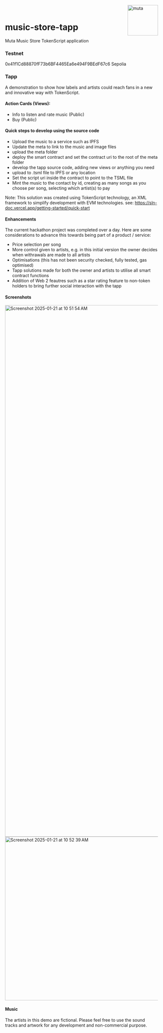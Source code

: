 <img width="100" alt="muta" align="right" src="https://github.com/user-attachments/assets/c54b16c3-ff55-4907-acd3-cc2e7c751b15" />

<br/>

# music-store-tapp
Muta Music Store TokenScript application

### Testnet 

0x41f1Cd88870fF73b6BF4465Ea6e494F9BEdF67c6 Sepolia

### Tapp

A demonstration to show how labels and artists could reach fans in a new and innovative way with TokenScript.

#### Action Cards (Views):

- Info to listen and rate music (Public)
- Buy (Public)

#### Quick steps to develop using the source code

- Upload the music to a service such as IPFS
- Update the meta to link to the music and image files
- upload the meta folder
- deploy the smart contract and set the contract uri to the root of the meta folder
- develop the tapp source code, adding new views or anything you need
- upload to .tsml file to IPFS or any location 
- Set the script uri inside the contract to point to the TSML file
- Mint the music to the contact by id, creating as many songs as you choose per song, selecting which artist(s) to pay

Note: 
This solution was created using TokenScript technology, an XML framework to simplify development with EVM technologies. 
see: https://sln-doc.vercel.app/getting-started/quick-start

#### Enhancements 

The current hackathon project was completed over a day. Here are some considerations to advance this towards being part of a product / service:

- Price selection per song
- More control given to artists, e.g. in this initial version the owner decides when withrawals are made to all artists
- Optimisations (this has not been security checked, fully tested, gas optimised)
- Tapp solutions made for both the owner and artists to utilise all smart contract functions
- Addition of Web 2 feautres such as a star rating feature to non-token holders to bring further social interaction with the tapp

#### Screenshots

<img width="1746" alt="Screenshot 2025-01-21 at 10 51 54 AM" src="https://github.com/user-attachments/assets/6735c840-001c-4b76-9108-d251786317aa" />

<img width="538" alt="Screenshot 2025-01-21 at 10 52 39 AM" src="https://github.com/user-attachments/assets/d5166b61-d641-4c92-97ea-99cd1528a7c7" />

#### Music

The artists in this demo are fictional. Please feel free to use the sound tracks and artwork for any development and non-commercial purpose. 






